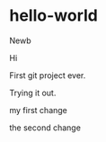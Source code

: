 # hello-world
Newb

Hi

First git project ever.

Trying it out.

my first change

the second change


